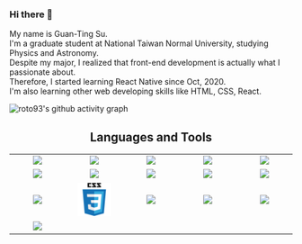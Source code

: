 ### Hi there 👋

My name is Guan-Ting Su.<br>
I'm a graduate student at National Taiwan Normal University, studying Physics and Astronomy.<br>
Despite my major, I realized that front-end development is actually what I passionate about.<br>
Therefore, I started learning React Native since Oct, 2020.<br>
I'm also learning other web developing skills like HTML, CSS, React.


![roto93's github activity graph](https://activity-graph.herokuapp.com/graph?username=roto93&theme=github)

<h2 align='center'><b>Languages and Tools</b></h2>

<table align='center' width="100">
<tr>
    <!--   React-Native   -->
    <td align='center' width="180">
        <img src="https://i.imgur.com/fVmELOJ.png" width="180">
    </td>
    <!--   React   -->
    <td align='center' width="180">
        <img src="https://www.vectorlogo.zone/logos/reactjs/reactjs-ar21.svg">
    </td>
    <!--  Node.js -->
    <td align='center' width="180">
        <img src="https://www.vectorlogo.zone/logos/nodejs/nodejs-ar21.svg">
    </td>
    <!--   Python   -->
    <td align='center'  width="180">
        <img src="https://github.com/abranhe/programming-languages-logos/blob/master/src/python/python_128x128.png" width="50">
    </td>
    <!--   Firebase   -->
    <td align='center'  width="180">
        <img src="https://www.vectorlogo.zone/logos/firebase/firebase-ar21.svg" width="150">
    </td>
</tr>
    
<tr>
    <!--   Expo   -->
    <td align='center'>
        <img src="https://www.vectorlogo.zone/logos/expoio/expoio-ar21.svg" width="120">
    </td>
    <!--   Flask   -->
    <td align='center'>
        <img src="https://svg2raster.fileformat.info/vlz.jsp?svg=%2Flogos%2Fpocoo_flask%2Fpocoo_flask-ar21.svg" width="110">
    </td>
    <!--   PostgreSQL   -->
    <td align='center'>
        <img src="https://www.vectorlogo.zone/logos/postgresql/postgresql-icon.svg" width="60">
    </td>
     <!--   Heroku   -->
    <td align='center'>
        <img src="https://www.vectorlogo.zone/logos/heroku/heroku-ar21.svg" width="120">
    </td>
    <!--   stylus  -->
    <td align='center'>
        <img src="https://svg2raster.fileformat.info/vlz.jsp?svg=%2Flogos%2Fstylus-lang%2Fstylus-lang-ar21.svg" width="110">
    </td>
</tr>
    
<tr>
    <!--   HTML   -->
    <td align='center'>
        <img src="https://www.vectorlogo.zone/logos/w3_html5/w3_html5-ar21.svg">
    </td>
    <!--   CSS   -->
    <td align='center'>
        <img src="https://raw.githubusercontent.com/devicons/devicon/0d6c64dbbf311879f7d563bfc3ccf559f9ed111c/icons/css3/css3-original-wordmark.svg" width="60">
    </td>
     <!--   Javascript   -->
    <td align='center'>
        <img src="https://github.com/abranhe/programming-languages-logos/blob/master/src/javascript/javascript.svg" width="50">
    </td>
    <!--   Git   -->
    <td align='center'>
        <img src="https://github.com/detain/svg-logos/blob/master/svg/git.svg" width="90">
    </td>
    <!--   VSCode   -->
    <td align='center'>
        <img src="https://github.com/bestofjs/bestofjs-webui/blob/master/public/logos/vscode.svg" width="50">
    </td>
</tr>
<tr>
    <!--   Figma   -->
    <td align='center'>
        <img src="https://www.vectorlogo.zone/logos/figma/figma-icon.svg" width="50">
    </td>    

</tr>
</table>

<!--
**roto93/roto93** is a ✨ _special_ ✨ repository because its `README.md` (this file) appears on your GitHub profile.

Here are some ideas to get you started:

- 🔭 I’m currently working on ...
- 🌱 I’m currently learning ...
- 👯 I’m looking to collaborate on ...
- 🤔 I’m looking for help with ...
- 💬 Ask me about ...
- 📫 How to reach me: ...
- 😄 Pronouns: ...
- ⚡ Fun fact: ...
-->
